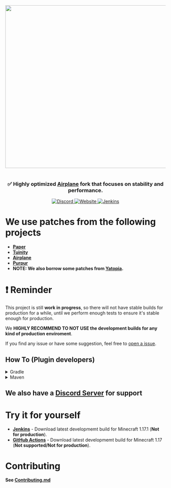 <div align=center>
    <img src="https://cdn.discordapp.com/attachments/517734448008134686/857649078409887784/sugar2.png" width="512">
    <br /><br />
    <h3>✅ Highly optimized <a href="https://github.com/TECHNOVE/Airplane">Airplane</a> fork that focuses on stability and performance.</h3>
    <a href="https://sugarcanemc.org/discord">
        <img alt="Discord" src="https://img.shields.io/discord/855918593497759754?color=green&label=discord&logo=discord&style=for-the-badge">
    </a>
    <a href="https://sugarcanemc.org">
        <img alt="Website" src="https://img.shields.io/website?style=for-the-badge&up_color=red&up_message=SugarcaneMC&url=https%3A%2F%2Fsugarcanemc.org%2F">
    </a>
    <a href="https://ci.sugarcanemc.org/job/Sugarcane">
        <img alt="Jenkins" src="https://img.shields.io/jenkins/build?jobUrl=https%3A%2F%2Fjenkins.sugarcanemc.org%2Fjob%2FSugarcane%2Fjob%2F1.17.1%25252Fdev%2F&label=Jenkins%20build&logo=jenkins&logoColor=orange&style=for-the-badge">
    </a>
</div>

# We use patches from the following projects

* **[Paper](https://github.com/PaperMC/Paper)**
* **[Tuinity](https://github.com/Tuinity/Tuinity)**
* **[Airplane](https://github.com/TECHNOVE/Airplane)**
* **[Purpur](https://github.com/pl3xgaming/Purpur)**
* **NOTE: We also borrow some patches from [Yatopia](https://github.com/YatopiaMC/Yatopia).**

# ❗ Reminder
This project is still **work in progress**, so there will not have stable builds for production for a while, until we perform enough tests to ensure it's stable enough for production.

We **HIGHLY RECOMMEND TO NOT USE the development builds for any kind of production enviroment**.

If you find any issue or have some suggestion, feel free to [open a issue](https://github.com/SugarcaneMC/Sugarcane/issues/new).

## How To (Plugin developers)

<details><summary>Gradle</summary>
<p>

> ##### Groovy DSL

First, add the SugarcaneMC repository

```groovy
repositories {
    maven {
        url 'https://mvn.sugarcanemc.org/repository/maven-public/'
    }
}
```
Then, add the Sugarcane-API dependency:

```groovy
dependencies {
    compileOnly "org.sugarcanemc.sugarcane:sugarcane-api:1.17.1-R0.1-SNAPSHOT"
}
 ```
 
> #### Kotlin DSL

First, add the SugarcaneMC repository

```kotlin
repositories {
    maven("https://mvn.sugarcanemc.org/repository/maven-public/")
}
```

Then, add the Sugarcane-API dependency:

```kotlin
dependencies {
    compileOnly("org.sugarcanemc.sugarcane:sugarcane-api:1.17.1-R0.1-SNAPSHOT")
}
```

</p>
</details>

<details><summary>Maven</summary>
<p>
    
First, add the SugarcaneMC repository

```xml
<repositories>
    <repository>
        <id>sugarcanemc-repo</id>
        <url>https://mvn.sugarcanemc.org/repository/maven-public/</url>
    </repository>
</repositories>
```

And then add the Sugarcane-API dependency:

```xml
<dependency>
    <groupId>org.sugarcanemc.sugarcane</groupId>
    <artifactId>sugarcane-api</artifactId>
    <version>1.17.1-R0.1-SNAPSHOT</version>
    <scope>provided</scope>
</dependency>
```

</p>
</details>

## We also have a [Discord Server](https://sugarcanemc.org/discord) for support

# Try it for yourself
* **[Jenkins](https://ci.sugarcanemc.org/job/Sugarcane/job/1.17.1%252Fdev/)** - Download latest developmemt build for Minecraft 1.17.1 (**Not for production**).
* **[GitHub Actions](https://github.com/SugarcaneMC/Sugarcane/actions?query=branch%3A1.17%2Fdev++)** - Download latest developmemt build for Minecraft 1.17 (**Not supported/Not for production**).

# Contributing

**See [Contributing.md](https://github.com/SugarcaneMC/Sugarcane/blob/main/CONTRIBUTING.md)**

